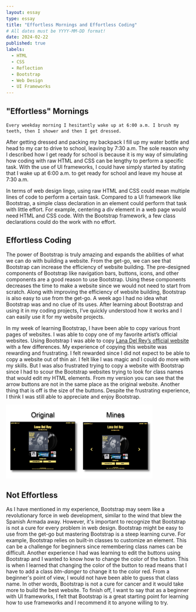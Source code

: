 ```yaml
---
layout: essay
type: essay
title: "Effortless Mornings and Effortless Coding"
# All dates must be YYYY-MM-DD format!
date: 2024-02-22
published: true
labels:
  - HTML
  - CSS
  - Reflection
  - Bootstrap
  - Web Design
  - UI Frameworks
---
```


## "Effortless" Mornings

	Every weekday morning I hesitantly wake up at 6:00 a.m. I brush my teeth, then I shower and then I get dressed. 
After getting dressed and packing my backpack I fill up my water bottle and head to my car to drive to school, leaving by 7:30 a.m. 
The sole reason why I described how I get ready for school is because it is my way of simulating how coding with raw HTML and CSS can be lengthy to perform a specific task.
With the use of UI frameworks, I could have simply started by stating that I wake up at 6:00 a.m. to get ready for school and leave my house at 7:30 a.m. 

  In terms of web design lingo, using raw HTML and CSS could mean multiple lines of code to perform a certain task. 
Compared to a UI framework like Bootstrap, a simple class declaration in an element could perform that task with little effort. 
For example, centering a div element in a web page would need HTML and CSS code. With the Bootstrap framework, a few class declarations could do the work with no effort. 

## Effortless Coding

The power of Bootstrap is truly amazing and expands the abilities of what we can do with building a website. From the get-go, we can see that Bootstrap can increase the efficiency of website building.
The pre-designed components of Bootstrap like navigation bars, buttons, icons, and other components are a good reason to use Bootstrap. 
Using these components decreases the time to make a website since we would not need to start from scratch. Along with improving the efficiency of website building, Bootstrap is also easy to use from the get-go. 
A week ago I had no idea what Bootstrap was and no clue of its uses. After learning about Bootstrap and using it in my coding projects, I’ve quickly understood how it works and I can easily use it for my website projects. 

In my week of learning Bootstrap, I have been able to copy various front pages of websites. I was able to copy one of my favorite artist’s official websites. 
Using Bootstrap I was able to copy [Lana Del Rey’s official website](https://www.lanadelrey.com/) with a few differences. My experience of copying this website was rewarding and frustrating. I felt rewarded since I did not expect to be able to 
copy a website out of thin air. I felt like I was magic and I could do more with my skills. But I was also frustrated trying to copy a website with Bootstrap since I had to scour the Bootstrap websites trying to 
look for class names that would edit my HTML elements. From my version you can see that the arrow buttons are not in the same place as the original website. Another thing that is off is the size of the buttons. 
Despite the frustrating experience, I think I was still able to appreciate and enjoy Bootstrap. 

<img width="400px" 
     class="rounded float-center pe-4" 
     src="../img/website-comparison.png" >

## Not Effortless

As I have mentioned in my experience, Bootstrap may seem like a revolutionary force in web development, similar to the wind that blew the Spanish Armada away. However, it's important to recognize that Bootstrap is 
not a cure for every problem in web design. Bootstrap might be easy to use from the get-go but mastering Bootstrap is a steep learning curve. For example, Bootstrap relies on built-in classes to customize an element. 
This can be a challenge for beginners since remembering class names can be difficult. Another experience I had was learning to edit the buttons using Bootstrap and I wanted to know how to change the color of the button. 
This is when I learned that changing the color of the button to read means that I have to add a class *btn-danger* to change it to the color red. From a beginner's point of view, I would not have been able to guess that 
class name. In other words, Bootstrap is not a cure for cancer and it would take more to build the best website. To finish off, I want to say that as a beginner with UI frameworks, I felt that Bootstrap is a great 
starting point for learning how to use frameworks and I recommend it to anyone willing to try.


